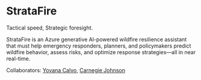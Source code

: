 # StrataFire
Tactical speed, Strategic foresight.

StrataFire is an Azure generative Al-powered wildfire resilience assistant that must help emergency responders, planners, and policymakers predict wildfire behavior, assess risks, and optimize response strategies—all in near real-time.



Collaborators: [Yovana Calvo](https://github.com/cyberpunk-oss), [Carnegie Johnson](https://www.github.com/CarnegieJ)

<img href="/img/StrataFire_v3.png">

